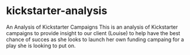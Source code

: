 # kickstarter-analysis
An Analysis of Kickstarter Campaigns
This is an analysis of Kickstarter campaigns to provide insight to our client (Louise) to help have the best chance of succes as she looks to launch her own funding campaing for a play she is looking to put on.

